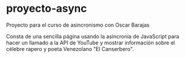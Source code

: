 # proyecto-async
Proyecto para el curso de asincronismo con Oscar Barajas

Consta de una sencilla página usando la asincronía de JavaScript para hacer un llamado a la API de YouTube y mostrar información sobre el célebre rapero y poeta Venezolano "El Canserbero".
